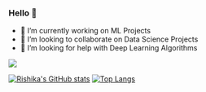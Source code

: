 <!--
**rishikasinha7/rishikasinha7** is a ✨ _special_ ✨ repository because its `README.md` (this file) appears on your GitHub profile.

-->


### Hello 👋

- 🔭 I’m currently working on ML Projects
- 👯 I’m looking to collaborate on Data Science Projects
- 🤔 I’m looking for help with Deep Learning Algorithms


<!-- Actual text -->
![](https://komarev.com/ghpvc/?username=your-rishikasinha7)

[![Rishika's GitHub stats](https://github-readme-stats.vercel.app/api?username=rishikasinha7)](https://github.com/rishikasinha7/github-readme-stats)
[![Top Langs](https://github-readme-stats.vercel.app/api/top-langs/?username=rishikasinha7)](https://github.com/rishikasinha7/github-readme-stats)
